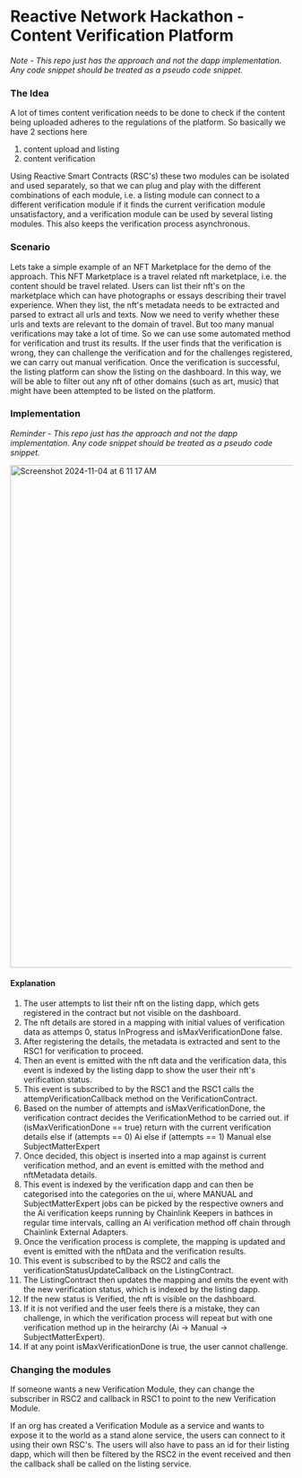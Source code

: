 # Reactive Network Hackathon - Content Verification Platform

_Note - This repo just has the approach and not the dapp implementation. Any code snippet should be treated as a pseudo code snippet._


### The Idea

A lot of times content verification needs to be done to check if the content being uploaded adheres to the regulations of the platform. So basically we have 2 sections here
1) content upload and listing
2) content verification

Using Reactive Smart Contracts (RSC's) these two modules can be isolated and used separately, so that we can plug and play with the different combinations of each module, i.e. a listing module can connect to a different verification module if it finds the current verification module unsatisfactory, and a verification module can be used by several listing modules. This also keeps the verification process asynchronous.

### Scenario

Lets take a simple example of an NFT Marketplace for the demo of the approach. This NFT Marketplace is a travel related nft marketplace, i.e. the content should be travel related. Users can list their nft's on the marketplace which can have photographs or essays describing their travel experience. When they list, the nft's metadata needs to be extracted and parsed to extract all urls and texts. Now we need to verify whether these urls and texts are relevant to the domain of travel.
But too many manual verifications may take a lot of time. So we can use some automated method for verification and trust its results. If the user finds that the verification is wrong, they can challenge the verification and for the challenges registered, we can carry out manual verification.
Once the verification is successful, the listing platform can show the listing on the dashboard. In this way, we will be able to filter out any nft of other domains (such as art, music) that might have been attempted to be listed on the platform.


### Implementation

_Reminder - This repo just has the approach and not the dapp implementation. Any code snippet should be treated as a pseudo code snippet._

<img width="896" alt="Screenshot 2024-11-04 at 6 11 17 AM" src="https://github.com/user-attachments/assets/219ab471-add9-4607-8a4e-9d1216ba6055">

#### Explanation
1. The user attempts to list their nft on the listing dapp, which gets registered in the contract but not visible on the dashboard.
2. The nft details are stored in a mapping with initial values of verification data as attemps 0, status InProgress and isMaxVerificationDone false.
3. After registering the details, the metadata is extracted and sent to the RSC1 for verification to proceed.
4. Then an event is emitted with the nft data and the verification data, this event is indexed by the listing dapp to show the user their nft's verification status.
5. This event is subscribed to by the RSC1 and the RSC1 calls the attempVerificationCallback method on the VerificationContract.
6. Based on the number of attempts and isMaxVerificationDone, the verification contract decides the VerificationMethod to be carried out.
   if (isMaxVerificationDone == true) return with the current verification details
   else if (attempts == 0) Ai
   else if (attempts == 1) Manual
   else SubjectMatterExpert
7. Once decided, this object is inserted into a map against is current verification method, and an event is emitted with the method and nftMetadata details.
8. This event is indexed by the verification dapp and can then be categorised into the categories on the ui, where MANUAL and SubjectMatterExpert jobs can be picked by the respective owners and the Ai verification keeps running by Chainlink Keepers in bathces in regular time intervals, calling an Ai verification method off chain through Chainlink External Adapters.
9. Once the verification process is complete, the mapping is updated and event is emitted with the nftData and the verification results.
10. This event is subscribed to by the RSC2 and calls the verificationStatusUpdateCallback on the ListingContract.
11. The ListingContract then updates the mapping and emits the event with the new verification status, which is indexed by the listing dapp.
12. If the new status is Verified, the nft is visible on the dashboard.
13. If it is not verified and the user feels there is a mistake, they can challenge, in which the verification process will repeat but with one verification method up in the heirarchy (Ai -> Manual -> SubjectMatterExpert).
14. If at any point isMaxVerificationDone is true, the user cannot challenge.


### Changing the modules
If someone wants a new Verification Module, they can change the subscriber in RSC2 and callback in RSC1 to point to the new Verification Module.

If an org has created a Verification Module as a service and wants to expose it to the world as a stand alone service, the users can connect to it using their own RSC's. The users will also have to pass an id for their listing dapp, which will then be filtered by the RSC2 in the event received and then the callback shall be called on the listing service.


